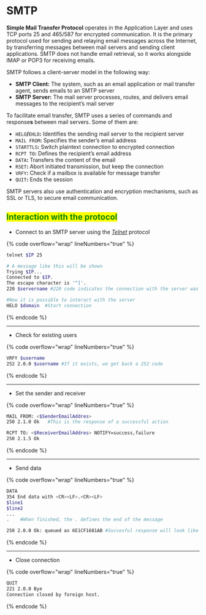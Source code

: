 # SMTP

**Simple Mail Transfer Protocol** operates in the Application Layer and uses TCP ports 25 and 465/587 for encrypted communication. It is the primary protocol used for sending and relaying email messages across the Internet,  by transferring messages between mail servers and sending client applications. SMTP does not handle email retrieval, so it works alongside IMAP or POP3 for receiving emails.

SMTP follows a client-server model in the following way:

* **SMTP Client:** The system, such as an email application or mail transfer agent, sends emails to an SMTP server
* **SMTP Server:** The mail server processes, routes, and delivers email messages to the recipient’s mail server

To facilitate email transfer, SMTP uses a series of commands and response**s** between mail servers. Some of them are:

* `HELO`**/**`EHLO`**:** Identifies the sending mail server to the recipient server
* `MAIL FROM`**:** Specifies the sender’s email address
* `STARTTLS`**:** Switch plaintext connection to encrypted connection
* `RCPT TO`**:** Defines the recipient’s email address
* `DATA`**:** Transfers the content of the email
* `RSET`**:** Abort initiated transmission, but keep the connection
* `VRFY`**:** Check if a mailbox is available for message transfer
* `QUIT`**:** Ends the session

SMTP servers also use authentication and encryption mechanisms, such as SSL or TLS, to secure email communication.

## <mark style="color:green;">Interaction with the protocol</mark>

* Connect to an SMTP server using the [_Telnet_](telnet.md) protocol

{% code overflow="wrap" lineNumbers="true" %}
```bash
telnet $IP 25

# A message like this will be shown
Trying $IP...
Connected to $IP.
The escape character is '^]'.
220 $servername #220 code indicates the connection with the server was successful

#Now it is possible to interact with the server
HELO $domain  #Start connection 
```
{% endcode %}

***

* Check for existing users

{% code overflow="wrap" lineNumbers="true" %}
```bash
VRFY $username
252 2.0.0 $username #If it exists, we get back a 252 code
```
{% endcode %}

***

* Set the sender and receiver

{% code overflow="wrap" lineNumbers="true" %}
```bash
MAIL FROM: <$SenderEmailAddres>
250 2.1.0 Ok   #This is the response of a successful action

RCPT TO: <$ReceiverEmailAddres> NOTIFY=success,failure
250 2.1.5 Ok
```
{% endcode %}

***

* Send data

{% code overflow="wrap" lineNumbers="true" %}
```bash
DATA
354 End data with <CR><LF>.<CR><LF>
$line1
$line2
...
.    #When finished, the . defines the end of the message

250 2.0.0 Ok: queued as 6E1CF1681AB #Succesful response will look like this
```
{% endcode %}

***

* Close connection

{% code overflow="wrap" lineNumbers="true" %}
```bash
QUIT
221 2.0.0 Bye
Connection closed by foreign host.
```
{% endcode %}
